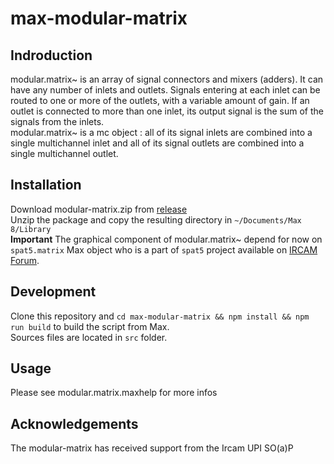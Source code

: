 # max-modular-matrix


## Indroduction
modular.matrix~ is an array of signal connectors and mixers (adders). It can have any number of inlets and outlets. Signals entering at each inlet can be routed to one or more of the outlets, with a variable amount of gain. If an outlet is connected to more than one inlet, its output signal is the sum of the signals from the inlets.  
modular.matrix~ is a mc object : all of its signal inlets are combined into a single multichannel inlet and all of its signal outlets are combined into a single multichannel outlet.  

## Installation
Download modular-matrix.zip from [release](https://github.com/etiennedemoulin/max-modular-matrix/releases)  
Unzip the package and copy the resulting directory in `~/Documents/Max 8/Library`  
**Important** The graphical component of modular.matrix~ depend for now on `spat5.matrix` Max object who is a part of `spat5` project available on [IRCAM Forum](https://forum.ircam.fr).

## Development
Clone this repository and `cd max-modular-matrix && npm install && npm run build` to build the script from Max.  
Sources files are located in `src` folder.  

## Usage
Please see modular.matrix.maxhelp for more infos  

## Acknowledgements
The modular-matrix has received support from the Ircam UPI SO(a)P  
